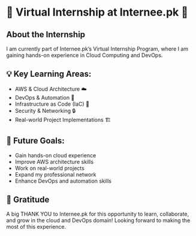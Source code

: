 # 🚀 Virtual Internship at Internee.pk 🚀

## About the Internship
I am currently part of Internee.pk’s Virtual Internship Program, where I am gaining hands-on experience in Cloud Computing and DevOps.

## 💡 Key Learning Areas:
- AWS & Cloud Architecture ☁️
- DevOps & Automation 🔧
- Infrastructure as Code (IaC) 📜
- Security & Networking 🔒
- Real-world Project Implementations 🏗️

## 🎯 Future Goals:
- Gain hands-on cloud experience
- Improve AWS architecture skills
- Work on real-world projects
- Expand my professional network
- Enhance DevOps and automation skills

## 🙌 Gratitude
A big THANK YOU to Internee.pk for this opportunity to learn, collaborate, and grow in the cloud and DevOps domain! Looking forward to making the most of this experience.
